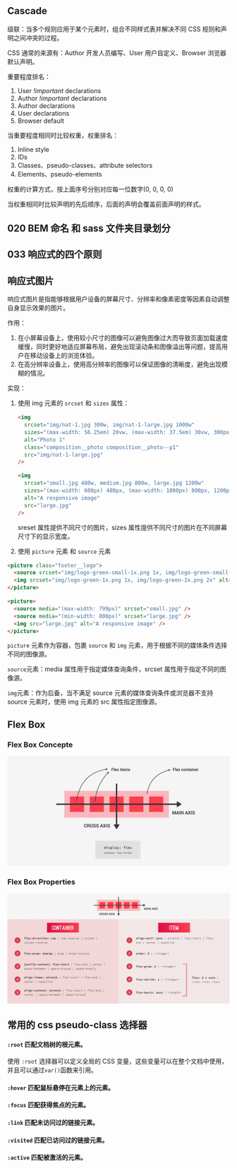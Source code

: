 #

## Cascade

级联：当多个规则应用于某个元素时，组合不同样式表并解决不同 CSS 规则和声明之间冲突的过程。

CSS 通常的来源有：Author 开发人员编写、User 用户自定义、Browser 浏览器默认声明。

重要程度排名：

1. User _!important_ declarations
2. Author _!important_ declarations
3. Author declarations
4. User declarations
5. Browser default

当重要程度相同时比较权重，权重排名：

1. Inline style
2. IDs
3. Classes、pseudo-classes、attribute selectors
4. Elements、pseudo-elements

权重的计算方式，按上面序号分别对应每一位数字(0, 0, 0, 0)

当权重相同时比较声明的先后顺序，后面的声明会覆盖前面声明的样式。

## 020 BEM 命名 和 sass 文件夹目录划分

## 033 响应式的四个原则

## 响应式图片

响应式图片是指能够根据用户设备的屏幕尺寸、分辨率和像素密度等因素自动调整自身显示效果的图片。

作用：

1. 在小屏幕设备上，使用较小尺寸的图像可以避免图像过大而导致页面加载速度缓慢，同时更好地适应屏幕布局，避免出现滚动条和图像溢出等问题，提高用户在移动设备上的浏览体验。
2. 在高分辨率设备上，使用高分辨率的图像可以保证图像的清晰度，避免出现模糊的情况。

实现：

1. 使用 img 元素的 `srcset` 和 `sizes` 属性：

   ```html
   <img
     srcset="img/nat-1.jpg 300w, img/nat-1-large.jpg 1000w"
     sizes="(max-width: 56.25em) 20vw, (max-width: 37.5em) 30vw, 300px"
     alt="Photo 1"
     class="composition__photo composition__photo--p1"
     src="img/nat-1-large.jpg"
   />
   ```

   ```html
   <img
     srcset="small.jpg 480w, medium.jpg 800w, large.jpg 1200w"
     sizes="(max-width: 600px) 480px, (max-width: 1000px) 800px, 1200px"
     alt="A responsive image"
     src="large.jpg"
   />
   ```

   sreset 属性提供不同尺寸的图片，sizes 属性提供不同尺寸的图片在不同屏幕尺寸下的显示宽度。

2. 使用 `picture` 元素 和 `source` 元素

```html
<picture class="footer__logo">
  <source srcset="img/logo-green-small-1x.png 1x, img/logo-green-small-2x.png 2x" media="(max-width: 37.5em)" />
  <img srcset="img/logo-green-1x.png 1x, img/logo-green-2x.png 2x" alt="Full logo" src="img/logo-green-2x.png" />
</picture>
```

```html
<picture>
  <source media="(max-width: 799px)" srcset="small.jpg" />
  <source media="(min-width: 800px)" srcset="large.jpg" />
  <img src="large.jpg" alt="A responsive image" />
</picture>
```

`picture` 元素作为容器，包裹 `source` 和 `img` 元素，用于根据不同的媒体条件选择不同的图像源。

`source`元素：media 属性用于指定媒体查询条件，srcset 属性用于指定不同的图像源。

`img`元素：作为后备，当不满足 source 元素的媒体查询条件或浏览器不支持 source 元素时，使用 img 元素的 src 属性指定图像源。

## Flex Box

### Flex Box Concepte

![flex box concept](./images/flexbox-concepts.png)

### Flex Box Properties

![flex box properties](./images/flexbox-properties.png)

## 常用的 css pseudo-class 选择器

#### `:root` 匹配文档树的根元素。

使用 `:root` 选择器可以定义全局的 CSS 变量，这些变量可以在整个文档中使用，并且可以通过`var()`函数来引用。

#### `:hover` 匹配鼠标悬停在元素上的元素。

#### `:focus` 匹配获得焦点的元素。

#### `:link` 匹配未访问过的链接元素。

#### `:visited` 匹配已访问过的链接元素。

#### `:active` 匹配被激活的元素。
